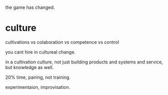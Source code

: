  the game has changed.

culture
=
cultivations vs colaboration vs competence vs control

you cant hire in cultureal change. 

in a cultivation culture, not just building products and systems and service, but knowledge as well. 

20% time, pairing, not training.  

experimentaion, improvisation. 

